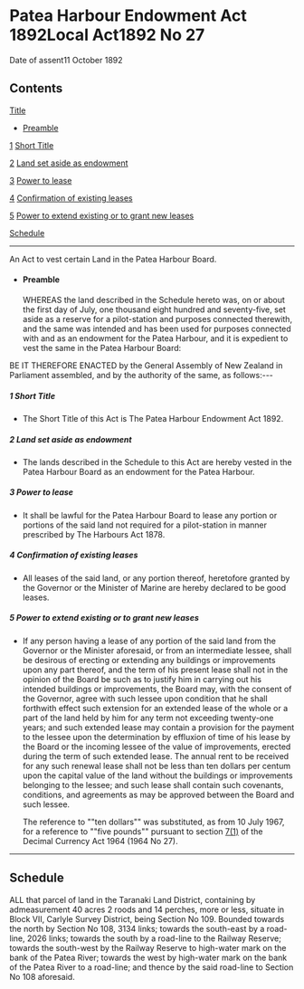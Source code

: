# Patea Harbour Endowment Act 1892Local Act1892 No 27

Date of assent11 October 1892

## Contents

[Title][0]
    
*   [Preamble][1]

[1][2] [Short Title][2]

[2][3] [Land set aside as endowment][3]

[3][4] [Power to lease][4]

[4][5] [Confirmation of existing leases][5]

[5][6] [Power to extend existing or to grant new leases][6]

[Schedule][7]  
[][7]

---

An Act to vest certain Land in the Patea Harbour Board.
    
*   #### Preamble
    
    WHEREAS the land described in the Schedule hereto was, on or about the first day of July, one thousand eight hundred and seventy-five, set aside as a reserve for a pilot-station and purposes connected therewith, and the same was intended and has been used for purposes connected with and as an endowment for the Patea Harbour, and it is expedient to vest the same in the Patea Harbour Board:

BE IT THEREFORE ENACTED by the General Assembly of New Zealand in Parliament assembled, and by the authority of the same, as follows:---

##### 1 Short Title
    
*   The Short Title of this Act is The Patea Harbour Endowment Act 1892\.

##### 2 Land set aside as endowment
    
*   The lands described in the Schedule to this Act are hereby vested in the Patea Harbour Board as an endowment for the Patea Harbour.

##### 3 Power to lease
    
*   It shall be lawful for the Patea Harbour Board to lease any portion or portions of the said land not required for a pilot-station in manner prescribed by The Harbours Act 1878\.

##### 4 Confirmation of existing leases
    
*   All leases of the said land, or any portion thereof, heretofore granted by the Governor or the Minister of Marine are hereby declared to be good leases.

##### 5 Power to extend existing or to grant new leases
    
*   If any person having a lease of any portion of the said land from the Governor or the Minister aforesaid, or from an intermediate lessee, shall be desirous of erecting or extending any buildings or improvements upon any part thereof, and the term of his present lease shall not in the opinion of the Board be such as to justify him in carrying out his intended buildings or improvements, the Board may, with the consent of the Governor, agree with such lessee upon condition that he shall forthwith effect such extension for an extended lease of the whole or a part of the land held by him for any term not exceeding twenty-one years; and such extended lease may contain a provision for the payment to the lessee upon the determination by effluxion of time of his lease by the Board or the incoming lessee of the value of improvements, erected during the term of such extended lease. The annual rent to be received for any such renewal lease shall not be less than ten dollars per centum upon the capital value of the land without the buildings or improvements belonging to the lessee; and such lease shall contain such covenants, conditions, and agreements as may be approved between the Board and such lessee.
    
    The reference to ""ten dollars"" was substituted, as from 10 July 1967, for a reference to ""five pounds"" pursuant to section [7(1)][8] of the Decimal Currency Act 1964 (1964 No 27).

---

## Schedule

ALL that parcel of land in the Taranaki Land District, containing by admeasurement 40 acres 2 roods and 14 perches, more or less, situate in Block VII, Carlyle Survey District, being Section No 109\. Bounded towards the north by Section No 108, 3134 links; towards the south-east by a road-line, 2026 links; towards the south by a road-line to the Railway Reserve; towards the south-west by the Railway Reserve to high-water mark on the bank of the Patea River; towards the west by high-water mark on the bank of the Patea River to a road-line; and thence by the said road-line to Section No 108 aforesaid.

[0]: http://www.legislation.govt.nz/act/local/1892/0027/latest/whole.html#DLM23861
[1]: http://www.legislation.govt.nz/act/local/1892/0027/latest/whole.html#DLM23862
[2]: http://www.legislation.govt.nz/act/local/1892/0027/latest/whole.html#DLM23865
[3]: http://www.legislation.govt.nz/act/local/1892/0027/latest/whole.html#DLM23866
[4]: http://www.legislation.govt.nz/act/local/1892/0027/latest/whole.html#DLM23867
[5]: http://www.legislation.govt.nz/act/local/1892/0027/latest/whole.html#DLM23868
[6]: http://www.legislation.govt.nz/act/local/1892/0027/latest/whole.html#DLM23869
[7]: http://www.legislation.govt.nz/act/local/1892/0027/latest/whole.html#DLM23871
[8]: http://www.legislation.govt.nz/act/local/1892/0027/latest/link.aspx?id=DLM351265